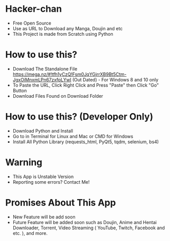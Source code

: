 # Hacker-chan

- Free Open Source
- Use as URL to Download any Manga, Doujin and etc
- This Project is made from Scratch using Python

# How to use this? 

- Download The Standalone File https://mega.nz/#!tfh1yCzQ!Fsm0JqYGjrrXB9Bt5Ctm-JgxOiMnxmLPn67zxfpLYwI (Out Dated) - For Windows 8 and 10 only
- To Paste the URL, Click Right Click and Press "Paste" then Click "Go" Button
- Download Files Found on Download Folder

# How to use this? (Developer Only)

- Download Python and Install
- Go to in Terminal for Linux and Mac or CMD for Windows
- Install All Python Library (requests_html, PyQt5, tqdm, selenium, bs4)

# Warning

- This App is Unstable Version
- Reporting some errors? Contact Me!

# Promises About This App

- New Feature will be add soon
- Future Feature will be added soon such as Doujin, Anime and Hentai Downloader, Torrent, Video Streaming ( YouTube, Twitch, Facebook and etc. ), and more.

